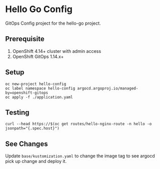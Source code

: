# Hello Go Config
GitOps Config project for the hello-go project.

## Prerequisite
1. OpenShift 4.14+ cluster with admin access
2. OpenShift GitOps 1.14.x+

## Setup

```shell
oc new-project hello-config
oc label namespace hello-config argocd.argoproj.io/managed-by=openshift-gitops
oc apply -f ./application.yaml
```

## Testing

```shell
curl --head https://$(oc get routes/hello-nginx-route -n hello -o jsonpath="{.spec.host}")
```

## See Changes

Update `base/kustomization.yaml` to change the image tag
to see argocd pick up change and deploy it.
